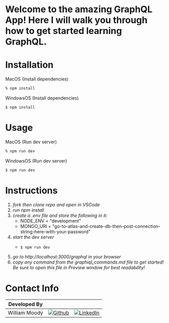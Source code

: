 # Welcome to the amazing GraphQL App! Here I will walk you through how to get started learning GraphQL.

# Installation

MacOS (Install dependencies)

```bash
% npm install
```

WindowsOS (Install dependencies)

```bash
$ npm install
```

# Usage

MacOS (Run dev server)

```bash
% npm run dev
```

WindowsOS (Run dev server)

```bash
$ npm run dev
```

# Instructions

1. _fork then clone repo and open in VSCode_
2. _run npm install_
3. _create a .env file and store the following in it:_
   - NODE_ENV = "development"
   - MONGO_URI = "go-to-atlas-and-create-db-then-post-connection-string-here-with-your-password"
4. _start the dev server_
   - ```bash
     $ npm run dev
     ```
5. _go to http://localhost:3000/graphql in your browser_
6. _copy any command from the graphiql_commands.md file to get started! Be sure to open this file in Preview window for best readability!_

# Contact Info

| Developed By  |                                                                                                                                               |                                                                                                                                              |
| :-----------: | :-------------------------------------------------------------------------------------------------------------------------------------------: | :------------------------------------------------------------------------------------------------------------------------------------------: |
| William Moody | [![Github](https://img.shields.io/badge/github-%23121011.svg?style=for-the-badge&logo=github&logoColor=white)](https://github.com/wmoody6293) | [![LinkedIn](https://img.shields.io/badge/LinkedIn-%230077B5.svg?logo=linkedin&logoColor=white)](https://www.linkedin.com/in/william-moody/) |
